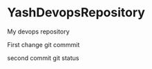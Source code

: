 # YashDevopsRepository
My devops repository 

First change 
git commmit 


second commit 
git status 
